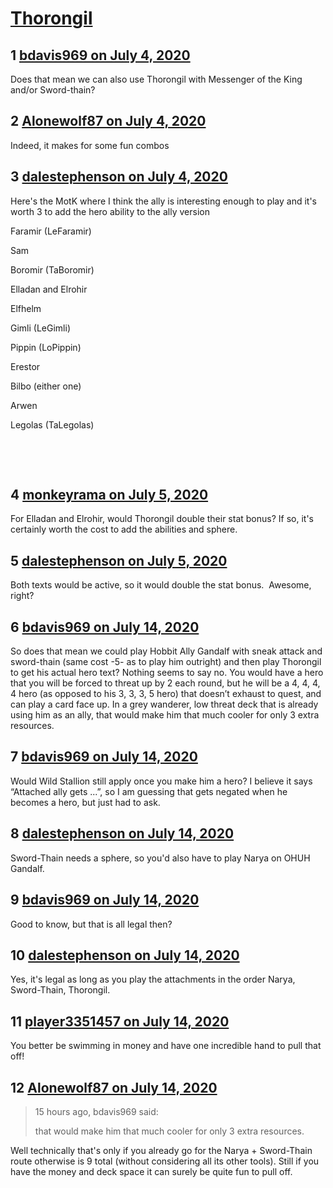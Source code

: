 # [Thorongil](https://community.fantasyflightgames.com/topic/309568-thorongil/)

## 1 [bdavis969 on July 4, 2020](https://community.fantasyflightgames.com/topic/309568-thorongil/?do=findComment&comment=3958571)

Does that mean we can also use Thorongil with Messenger of the King and/or Sword-thain? 

## 2 [Alonewolf87 on July 4, 2020](https://community.fantasyflightgames.com/topic/309568-thorongil/?do=findComment&comment=3958588)

Indeed, it makes for some fun combos

## 3 [dalestephenson on July 4, 2020](https://community.fantasyflightgames.com/topic/309568-thorongil/?do=findComment&comment=3958641)

Here's the MotK where I think the ally is interesting enough to play and it's worth 3 to add the hero ability to the ally version

Faramir (LeFaramir)

Sam

Boromir (TaBoromir)

Elladan and Elrohir

Elfhelm

Gimli (LeGimli)

Pippin (LoPippin)

Erestor

Bilbo (either one)

Arwen

Legolas (TaLegolas)

 

 

## 4 [monkeyrama on July 5, 2020](https://community.fantasyflightgames.com/topic/309568-thorongil/?do=findComment&comment=3958879)

For Elladan and Elrohir, would Thorongil double their stat bonus? If so, it's certainly worth the cost to add the abilities and sphere. 

## 5 [dalestephenson on July 5, 2020](https://community.fantasyflightgames.com/topic/309568-thorongil/?do=findComment&comment=3958881)

Both texts would be active, so it would double the stat bonus.  Awesome, right?

## 6 [bdavis969 on July 14, 2020](https://community.fantasyflightgames.com/topic/309568-thorongil/?do=findComment&comment=3961325)

So does that mean we could play Hobbit Ally Gandalf with sneak attack and sword-thain (same cost -5- as to play him outright) and then play Thorongil to get his actual hero text? Nothing seems to say no. You would have a hero that you will be forced to threat up by 2 each round, but he will be a 4, 4, 4, 4 hero (as opposed to his 3, 3, 3, 5 hero) that doesn’t exhaust to quest, and can play a card face up. In a grey wanderer, low threat deck that is already using him as an ally, that would make him that much cooler for only 3 extra resources. 

## 7 [bdavis969 on July 14, 2020](https://community.fantasyflightgames.com/topic/309568-thorongil/?do=findComment&comment=3961329)

Would Wild Stallion still apply once you make him a hero? I believe it says “Attached ally gets ...”, so I am guessing that gets negated when he becomes a hero, but just had to ask.

## 8 [dalestephenson on July 14, 2020](https://community.fantasyflightgames.com/topic/309568-thorongil/?do=findComment&comment=3961334)

Sword-Thain needs a sphere, so you'd also have to play Narya on OHUH Gandalf.

## 9 [bdavis969 on July 14, 2020](https://community.fantasyflightgames.com/topic/309568-thorongil/?do=findComment&comment=3961338)

Good to know, but that is all legal then?

## 10 [dalestephenson on July 14, 2020](https://community.fantasyflightgames.com/topic/309568-thorongil/?do=findComment&comment=3961404)

Yes, it's legal as long as you play the attachments in the order Narya, Sword-Thain, Thorongil.

## 11 [player3351457 on July 14, 2020](https://community.fantasyflightgames.com/topic/309568-thorongil/?do=findComment&comment=3961425)

You better be swimming in money and have one incredible hand to pull that off!

## 12 [Alonewolf87 on July 14, 2020](https://community.fantasyflightgames.com/topic/309568-thorongil/?do=findComment&comment=3961476)

> 15 hours ago, bdavis969 said:
> 
> that would make him that much cooler for only 3 extra resources. 

Well technically that's only if you already go for the Narya + Sword-Thain route otherwise is 9 total (without considering all its other tools). Still if you have the money and deck space it can surely be quite fun to pull off.

